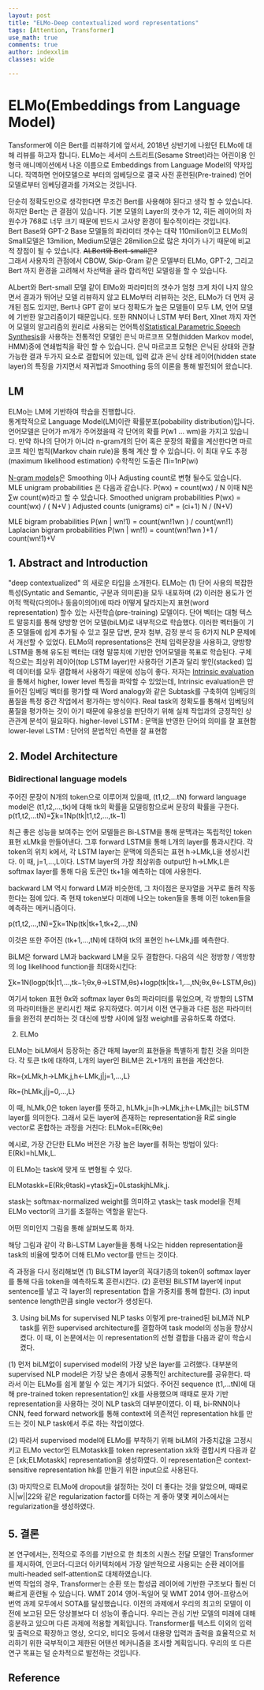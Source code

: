 ```yaml
---
layout: post
title: "ELMo-Deep contextualized word representations"
tags: [Attention, Transformer]
use_math: true
comments: true
author: indexxlim
classes: wide

---
```



# ELMo(Embeddings from Language Model)

Tansformer에 이은 Bert를 리뷰하기에 앞서서, 2018년 상반기에 나왔던 ELMo에 대해 리뷰를 하고자 합니다.
ELMo는 세서미 스트리트(Sesame Street)라는 어린이용 인형극 애니메이션에서 나온 이름으로 Embeddings from Language Model의 약자입니다.
직역하면 언어모델으로 부터의 임베딩으로 결국 사전 훈련된(Pre-trained) 언어모델로부터 임베딩결과를 가져오는 것입니다.  

단순히 정확도만으로 생각한다면 무조건 Bert를 사용해야 된다고 생각 할 수 있습니다.  
하지만 Bert는 큰 결점이 있습니다. 기본 모델의 Layer의 갯수가 12, 히든 레이어의 차원수가 768로 너무 크기 때문에 반드시 고사양 환경이 필수적이라는 것입니다.   
Bert Base와 GPT-2 Base 모델들의 파라미터 갯수는 대략 110milion이고 ELMo의 Small모델은 13milion, Medium모델은 28milion으로 많은 차이가 나기 때문에 비교적 장점이 될 수 있습니다. ~~ALBert와 Bert-small은?~~  
그래서 사용자의 관점에서 CBOW, Skip-Gram 같은 모델부터 ELMo, GPT-2, 그리고 Bert 까지 환경을 고려해서 차선택을 골라 합리적인 모델링을 할 수 있습니다. 

ALbert와 Bert-small 모델 같이 ElMo와 파라미터의 갯수가 엄청 크게 차이 나지 않으면서 결과가 뛰어난 모델 리뷰하지 않고 ELMo부터 리뷰하는 것은,
ELMo가 더 먼저 공개된 점도 있지만, Bert나 GPT 같이 보다 정확도가 높은 모델들이 모두 LM, 언어 모델에 기반한 알고리즘이기 때문입니다. 
또한 RNN이나 LSTM 부터 Bert, Xlnet 까지 자연어 모델의 알고리즘의 원리로 사용되는 언어특성[Statistical Parametric Speech Synthesis]을
사용하는 전통적인 모델인 은닉 마르코프 모형(hidden Markov model, HMM)중에 연쇄법칙을 확인 할 수 있습니다. 
은닉 마르코프 모형은 은닉된 상태와 관찰가능한 결과 두가지 요소로 결합되어 있는데, 입력 값과 은닉 상태 레이어(hidden state layer)의 특징을 가지면서 재귀법과 Smoothing 등의 이론을 통해 발전되어 왔습니다.


## LM
ELMo는 LM에 기반하여 학습을 진행합니다.  
통계학적으로 Language Model(LM)이란 확률분포(pobability distribution)입니다. 언어모델은 단어가 m개가 주어졌을때 각 단어의 확률 P(w1 ... wm)을 가지고 있습니다.
만약 하나의 단어가 아니라 n-gram개의 단어 혹은 문장의 확률을 계산한다면 마르코프 체인 법칙(Markov chain rule)을 통해 계산 할 수 있습니다. 
이 최대 우도 추정(maximum likelihood estimation) 수학적인 도출은 ∏i=1nP(wi) 

[N-gram models]은 Smoothing 이나 Adjusting count로 변형 될수도 있습니다.
MLE unigram probabilities 은 다음과 같습니다. P(wx) = count(wx) / N  이때 N은 ∑w count(w)라고 할 수 있습니다.
Smoothed unigram probabilities  P(wx) = count(wx) / ( N+V )
Adjusted counts (unigrams)      ci* = (ci+1) N / (N+V)

MLE bigram probabilities P(wn | wn!1) = count(wn!1wn ) / count(wn!1)
Laplacian bigram probabilities P(wn | wn!1) = count(wn!1wn )+1 / count(wn!1)+V




## 1. Abstract and Introduction

"deep contextualized" 의 새로운 타입을 소개한다.
ELMo는 (1) 단어 사용의 복잡한 특성(Syntatic and Semantic, 구문과 의미론)을 모두 내포하며 (2) 이러한 용도가 언어적 맥락(다의어나 동음이의어)에 따라 어떻게 달라지는지 표현(word representation) 할수 있는 사전학습(pre-training) 모델이다. 단어 벡터는 대형 텍스트 말뭉치를 통해 양방향 언어 모델(biLM)로 내부적으로 학습했다. 이러한 벡터들이 기존 모델들에 쉽게 추가될 수 있고 질문 답변, 문자 첨부, 감정 분석 등 6가지 NLP 문제에서 개선할 수 있었다. 
ELMo의 representations은 전체 입력문장을 사용하고, 양방향 LSTM을 통해 유도된 벡터는 대형 말뭉치에 기반한 언어모델을 목표로 학습된다. 구체적으로는 최상위 레이어(top LSTM layer)만 사용하던 기존과 달리 쌓인(stacked) 입력 데이터를 모두 결합해서 사용하기 때문에 성능이 좋다.
저자는 [Intrinsic evaluation]을 통해서 higher, lower level 특징을 파악할 수 있었는데, Intrinsic evaluation은 만들어진 임베딩 벡터를 평가할 때 Word analogy와 같은 Subtask를 구축하여 임베딩의 품질을 특정 중간 작업에서 평가하는 방식이다.  Real task의 정확도를 통해서 임베딩의 품질을 평가하는 것이 아기 때문에 유용성을 판단하기 위해 실제 작업과의 긍정적인 상관관계 분석이 필요하다.
higher-level LSTM : 문맥을 반영한 단어의 의미를 잘 표현함
lower-level LSTM : 단어의 문법적인 측면을 잘 표현함

## 2. Model Architecture
### Bidirectional language models
주어진 문장이 N개의 token으로 이루어져 있을때, (t1,t2,...tN) forward language model은 (t1,t2,...,tk)에 대해 tk의 확률을 모델링함으로써 문장의 확률을 구한다.
p(t1,t2,...tN)=∑k=1Np(tk|t1,t2,...,tk−1)

최근 좋은 성능을 보여주는 언어 모델들은 Bi-LSTM을 통해 문맥과는 독립적인 token 표현 xLMk을 만들어낸다. 그후 forward LSTM을 통해 L개의 layer를 통과시킨다. 각 token의 위치 k에서, 각 LSTM layer는 문맥에 의존되는 표현 h→LMk,L을 생성시킨다. 이 때, j=1,...,L이다. LSTM layer의 가장 최상위층 output인 h→LMk,L은 softmax layer를 통해 다음 토큰인 tk+1을 예측하는 데에 사용한다.

backward LM 역시 forward LM과 비슷한데, 그 차이점은 문자열을 거꾸로 돌려 작동한다는 점에 있다. 즉 현재 token보다 미래에 나오는 token들을 통해 이전 token들을 예측하는 메커니즘이다.

p(t1,t2,...,tN)=∑k=1Np(tk|tk+1,tk+2,...,tN)


이것은 또한 주어진 (tk+1,...,tN)에 대하여 tk의 표현인 h←LMk,j를 예측한다.

BiLM은 forward LM과 backward LM을 모두 결합한다. 다음의 식은 정방향 / 역방향의 log likelihood function을 최대화시킨다:

∑k=1N(logp(tk|t1,...,tk−1;θx,θ→LSTM,θs)+logp(tk|tk+1,...,tN;θx,θ←LSTM,θs))


여기서 token 표현 θx와 softmax layer θs의 파라미터를 묶었으며, 각 방향의 LSTM의 파라미터들은 분리시킨 채로 유지하였다. 여기서 이전 연구들과 다른 점은 파라미터들을 완전히 분리하는 것 대신에 방향 사이에 일정 weight를 공유하도록 하였다.

2) ELMo

ELMo는 biLM에서 등장하는 중간 매체 layer의 표현들을 특별하게 합친 것을 의미한다. 각 토큰 tk에 대하여, L개의 layer인 BiLM은 2L+1개의 표현을 계산한다.

Rk={xLMk,h→LMk,j,h←LMk,j|j=1,...,L}

Rk={hLMk,j|j=0,...,L}


이 때, hLMk,0은 token layer를 뜻하고, hLMk,j=[h→LMk,j;h←LMk,j]는 biLSTM layer를 의미한다. 그래서 모든 layer에 존재하는 representation을 R로 single vector로 혼합하는 과정을 거친다:
ELMok=E(Rk;θe)

예시로, 가장 간단한 ELMo 버전은 가장 높은 layer를 취하는 방법이 있다: E(Rk)=hLMk,L.

이 ELMo는 task에 맞게 또 변형될 수 있다.

ELMotaskk=E(Rk;θtask)=γtask∑j=0LstaskjhLMk,j.


stask는 softmax-normalized weight를 의미하고 γtask는 task model을 전체 ELMo vector의 크기를 조절하는 역할을 맡는다.

어떤 의미인지 그림을 통해 살펴보도록 하자.



해당 그림과 같이 각 Bi-LSTM Layer들을 통해 나오는 hidden representation을 task의 비율에 맞추어 더해 ELMo vector를 만드는 것이다.

즉 과정을 다시 정리해보면
(1) BiLSTM layer의 꼭대기층의 token이 softmax layer를 통해 다음 token을 예측하도록 훈련시킨다.
(2) 훈련된 BiLSTM layer에 input sentence를 넣고 각 layer의 representation 합을 가중치를 통해 합한다.
(3) input sentence length만큼 single vector가 생성된다.

3) Using biLMs for supervised NLP tasks
이렇게 pre-trained된 biLM과 NLP task를 위한 supervised architecture를 결합하여 task model의 성능을 향상시켰다. 이 때, 이 논문에서는 이 representation의 선형 결합을 다음과 같이 학습시켰다.

(1) 먼저 biLM없이 supervised model의 가장 낮은 layer를 고려했다. 대부분의 supervised NLP model은 가장 낮은 층에서 공통적인 architecture를 공유한다. 따라서 이는 ELMo를 쉽게 붙일 수 있는 계기가 되었다. 주어진 sequence (t1,...tN)에 대해 pre-trained token representation인 xk를 사용했으며 때때로 문자 기반 representation을 사용하는 것이 NLP task의 대부분이였다. 이 때, bi-RNN이나 CNN, feed forward network를 통해 context에 의존적인 representation hk를 만드는 것이 NLP task에서 주로 하는 작업이였다.

(2) 따라서 supervised model에 ELMo를 부착하기 위해 biLM의 가중치값을 고정시키고 ELMo vector인 ELMotaskk를 token representation xk와 결합시켜 다음과 같은 [xk;ELMotaskk] representation을 생성하였다. 이 representation은 context-sensitive representation hk를 만들기 위한 input으로 사용된다.

(3) 마지막으로 ELMo에 dropout을 설정하는 것이 더 좋다는 것을 알았으며, 때때로 λ||w||22와 같은 regularization factor를 더하는 게 좋아 몇몇 케이스에서는 regularization을 생성하였다.

## 5. 결론

본 연구에서는, 전적으로 주의를 기반으로 한 최초의 시퀀스 전달 모델인 Transformer를 제시하여, 인코더-디코더 아키텍처에서 가장 일반적으로 사용되는 순환 레이어를  multi-headed self-attention로 대체하였습니다.  
번역 작업의 경우, Transformer는 순환 또는 합성곱  레이어에 기반한 구조보다 훨씬 더 빠르게 훈련될 수 있습니다. WMT 2014 영어-독일어 및 WMT 2014 영어-프랑스어 번역 과제 모두에서 SOTA를 달성했습니다. 이전의 과제에서 우리의 최고의 모델이 이전에 보고된 모든 앙상블보다 더 성능이 좋습니다. 우리는 관심 기반 모델의 미래에 대해 흥분하고 있으며 다른 과제에 적용할 계획입니다. Transformer를 텍스트 이외의 입력 및 출력으로 확장하고 영상, 오디오, 비디오 등에서 대용량 입력과 출력을 효율적으로 처리하기 위한 국부적이고 제한된 어탠션 메커니즘을 조사할 계획입니다. 우리의 또 다른 연구 목표는 덜 순차적으로 발전하는 것입니다.

## Reference

[N-gram models]: http://www.cs.cornell.edu/courses/cs4740/2014sp/lectures/smoothing+backoff.pdf
[Statistical Parametric Speech Synthesis]: https://static.googleusercontent.com/media/research.google.com/ko//pubs/archive/44312.pdf
[Intrinsic evaluation]: https://cs224d.stanford.edu/lecture_notes/notes2.pdf